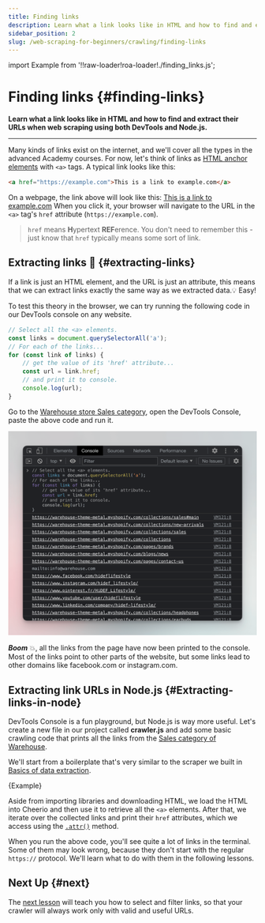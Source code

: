 ```yaml
---
title: Finding links
description: Learn what a link looks like in HTML and how to find and extract their URLs when web scraping. Using both DevTools and Node.js.
sidebar_position: 2
slug: /web-scraping-for-beginners/crawling/finding-links
---
```


import Example from '!!raw-loader!roa-loader!./finding_links.js';

# Finding links {#finding-links}

**Learn what a link looks like in HTML and how to find and extract their URLs when web scraping using both DevTools and Node.js.**

---

Many kinds of links exist on the internet, and we'll cover all the types in the advanced Academy courses. For now, let's think of links as [HTML anchor elements](https://developer.mozilla.org/en-US/docs/Web/HTML/Element/a) with `<a>` tags. A typical link looks like this:

```HTML
<a href="https://example.com">This is a link to example.com</a>
```

On a webpage, the link above will look like this: [This is a link to example.com](https://example.com) When you click it, your browser will navigate to the URL in the `<a>` tag's `href` attribute (`https://example.com`).

> `href` means **H**ypertext **REF**erence. You don't need to remember this - just know that `href` typically means some sort of link.

## Extracting links 🔗 {#extracting-links}

If a link is just an HTML element, and the URL is just an attribute, this means that we can extract links exactly the same way as we extracted data.💡 Easy!

To test this theory in the browser, we can try running the following code in our DevTools console on any website.

```js
// Select all the <a> elements.
const links = document.querySelectorAll('a');
// For each of the links...
for (const link of links) {
    // get the value of its 'href' attribute...
    const url = link.href;
    // and print it to console.
    console.log(url);
}
```

Go to the [Warehouse store Sales category](https://warehouse-theme-metal.myshopify.com/collections/sales), open the DevTools Console, paste the above code and run it.

![links extracted from Warehouse store](./images/warehouse-links.png)

**_Boom_** 💥, all the links from the page have now been printed to the console. Most of the links point to other parts of the website, but some links lead to other domains like facebook.com or instagram.com.

## Extracting link URLs in Node.js {#Extracting-links-in-node}

DevTools Console is a fun playground, but Node.js is way more useful. Let's create a new file in our project called **crawler.js** and add some basic crawling code that prints all the links from the [Sales category of Warehouse](https://warehouse-theme-metal.myshopify.com/collections/sales).

We'll start from a boilerplate that's very similar to the scraper we built in [Basics of data extraction](../data_extraction/node_js_scraper.md).

<RunnableCodeBlock className="language-js" type="cheerio">
    {Example}
</RunnableCodeBlock>

Aside from importing libraries and downloading HTML, we load the HTML into Cheerio and then use it to retrieve all the `<a>` elements. After that, we iterate over the collected links and print their `href` attributes, which we access using the [`.attr()`](https://cheerio.js.org/docs/api/classes/Cheerio#attr) method.

When you run the above code, you'll see quite a lot of links in the terminal. Some of them may look wrong, because they don't start with the regular `https://` protocol. We'll learn what to do with them in the following lessons.

## Next Up {#next}

The [next lesson](./filtering_links.md) will teach you how to select and filter links, so that your crawler will always work only with valid and useful URLs.
